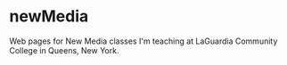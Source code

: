 newMedia
========

Web pages for New Media classes I'm teaching at LaGuardia Community College in Queens, New York.
